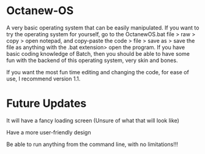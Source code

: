 # Octanew-OS
A very basic operating system that can be easily manipulated.
If you want to try the operating system for yourself, go to the OctanewOS.bat file > raw > copy > open notepad, and copy-paste the code > file > save as > save the file as anything with the .bat extension> open the program.
If you have basic coding knowledge of Batch, then you should be able to have some fun with the backend of this operating system, very skin and bones.


If you want the most fun time editing and changing the code, for ease of use, I recommend version 1.1.

# Future Updates

It will have a fancy loading screen (Unsure of what that will look like)

Have a more user-friendly design

Be able to run anything from the command line, with no limitations!!!
